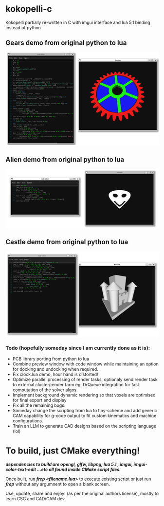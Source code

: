 # kokopelli-c
Kokopelli partially re-written in C with imgui interface and lua 5.1 binding instead of python

## Gears demo from original python to lua

![alt text](https://github.com/samawati/kokopelli-c/blob/main/screenshots/gears-demo.png?raw=true)

## Alien demo from original python to lua

![alt text](https://github.com/samawati/kokopelli-c/blob/main/screenshots/alien-demo.png?raw=true)

## Castle demo from original python to lua

![alt text](https://github.com/samawati/kokopelli-c/blob/main/screenshots/castle-demo.png?raw=true)


### Todo (hopefully someday since I am currently done as it is):

- PCB library porting from python to lua
- Combine preview window with code window while maintaining an option for docking and undocking when required.
- Fix clock.lua demo, hour hand is distorted!
- Optimize parallel processing of render tasks, optionaly send render task to external cluster/render farm eg. DrQueue integration for fast computation of the solver algos.
- Implement background dynamic rendering so that voxels are optimised for final export and display
- Fix all the remaining bugs.
- Someday change the scripting from lua to tiny-scheme and add generic CAM capability for g-code output to fit custom kinematics and machine configurations.
- Train an LLM to generate CAD designs based on the scripting language (lol)

# To build, just CMake everything!

***dependencies to build are opengl, glfw, libpng, lua 5.1 , imgui, imgui-color-text-edit ...etc all found inside CMake script files.***

Once built, run ***frep <filename.lua>*** to execute existing script or just run ***frep*** without any argumnent to open a blank screen.

Use, update, share and enjoy! (as per the original authors license), mostly to learn CSG and CAD/CAM dev.
